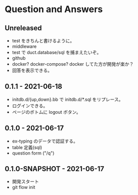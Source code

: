 # Question and Answers

## Unreleased
- test をきちんと書けるように。
- middleware
- test で duct.database/sql を捕まえたいぞ。
- github
- docker? docker-compose? docker してた方が開発が楽か？
- 回答を表示できる。


## 0.1.1 - 2021-06-18
- initdb.d/{up,down}.bb で initdb.d/*.sql をリプレース。
- ログインできる。
- ページのボトムに logout ボタン。

## 0.1.0 - 2021-06-17
- ex-typing のデータで認証する。
- table 定義(sql)
- question form ("/q")

## 0.1.0-SNAPSHOT - 2021-06-17
- 開発スタート
- git flow init
